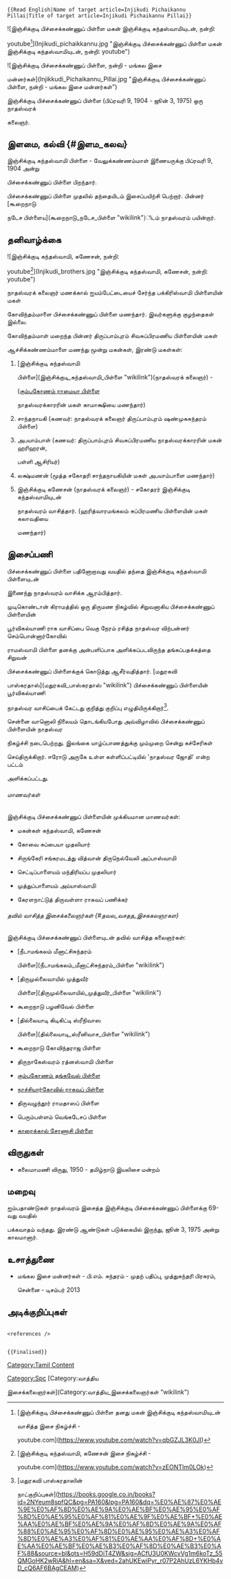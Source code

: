 ```{=mediawiki}
{{Read English|Name of target article=Injikudi Pichaikannu Pillai|Title of target article=Injikudi Pichaikannu Pillai}}
```
![இஞ்சிக்குடி பிச்சைக்கண்ணுப் பிள்ளை மகன் இஞ்சிக்குடி கந்தஸ்வாமியுடன், நன்றி:
youtube[^1]](Injikudi_pichaikkannu.jpg "இஞ்சிக்குடி பிச்சைக்கண்ணுப் பிள்ளை மகன் இஞ்சிக்குடி கந்தஸ்வாமியுடன், நன்றி: youtube")
![இஞ்சிக்குடி பிச்சைக்கண்ணுப் பிள்ளை, நன்றி - மங்கல இசை
மன்னர்கள்](Injikkudi_Pichaikannu_Pillai.jpg "இஞ்சிக்குடி பிச்சைக்கண்ணுப் பிள்ளை, நன்றி - மங்கல இசை மன்னர்கள்")
இஞ்சிக்குடி பிச்சைக்கண்ணுப் பிள்ளை (பிப்ரவரி 9, 1904 - ஜூன் 3, 1975) ஒரு நாதஸ்வரக்
கலைஞர்.

## இளமை, கல்வி {#இளம_கலவ}

இஞ்சிக்குடி கந்தஸ்வாமி பிள்ளை - வேலுக்கண்ணம்மாள் இணையருக்கு பிப்ரவரி 9, 1904 அன்று
பிச்சைக்கண்ணுப் பிள்ளை பிறந்தார்.

பிச்சைக்கண்ணுப் பிள்ளை முதலில் தந்தையிடம் இசைப்பயிற்சி பெற்றார். பின்னர் [கூறைநாடு
நடேச பிள்ளைய](கூறைநாடு_நடேச_பிள்ளை "wikilink")ிடம் நாதஸ்வரம் பயின்றார்.

## தனிவாழ்க்கை

![இஞ்சிக்குடி கந்தஸ்வாமி, கணேசன், நன்றி:
youtube[^3]](Injikudi_brothers.jpg "இஞ்சிக்குடி கந்தஸ்வாமி, கணேசன், நன்றி: youtube")
நாதஸ்வரக் கலைஞர் மணக்கால் ஐயம்பேட்டையைச் சேர்ந்த பக்கிரிஸ்வாமி பிள்ளையின் மகள்
கோவிந்தம்மாளை பிச்சைக்கண்ணுப் பிள்ளை மணந்தார். இவர்களுக்கு குழந்தைகள் இல்லை.
கோவிந்தம்மாள் மறைந்த பின்னர் திருப்பாம்புரம் சிவசுப்பிரமணிய பிள்ளையின் மகள்
ஆச்சிக்கண்ணம்மாளை மணந்து மூன்று மகன்கள், இரண்டு மகள்கள்:

1.  [இஞ்சிக்குடி கந்தஸ்வாமி
    பிள்ளை](இஞ்சிக்குடி_கந்தஸ்வாமி_பிள்ளை "wikilink")(நாதஸ்வரக் கலைஞர்) -
    ([கும்பகோணம் ராமையா பிள்ளை](கும்பகோணம்_ராமையா_பிள்ளை "wikilink")
    நாதஸ்வரக்காரரின் மகள் காமாக்ஷியை மணந்தார்)
2.  சாந்தநாயகி (கணவர்: நாதஸ்வரக் கலைஞர் திருப்பாம்புரம் ஷண்முகசுந்தரம் பிள்ளை)
3.  அபயாம்பாள் (கணவர்: திருப்பாம்புரம் சிவசுப்பிரமணிய நாதஸ்வரக்காரரின் மகன் ஹரிஹரன்,
    பள்ளி ஆசிரியர்)
4.  லக்ஷ்மணன் (மூத்த சகோதரி சாந்தநாயகியின் மகள் அபயாம்பாளை மணந்தார்)
5.  இஞ்சிக்குடி கணேசன் (நாதஸ்வரக் கலைஞர்) - சகோதரர் இஞ்சிக்குடி கந்தஸ்வாமியுடன்
    நாதஸ்வரம் வாசித்தார். (ஹரித்வாரமங்கலம் சுப்பிரமணிய பிள்ளையின் மகள் கலாவதியை
    மணந்தார்)

## இசைப்பணி

பிச்சைக்கண்ணுப் பிள்ளை பதினோறாவது வயதில் தந்தை இஞ்சிக்குடி கந்தஸ்வாமி பிள்ளையுடன்
இணைந்து நாதஸ்வரம் வாசிக்க ஆரம்பித்தார்.

முடிகொண்டான் கிராமத்தில் ஒரு திருமண நிகழ்வில் சிறுவனாகிய பிச்சைக்கண்ணுப் பிள்ளையின்
பூர்விகல்யாணி ராக வாசிப்பை வெகு நேரம் ரசித்த நாதஸ்வர விற்பன்னர் செம்பொன்னார்கோவில்
ராமஸ்வாமி பிள்ளை தனக்கு அன்பளிப்பாக அளிக்கப்படவிருந்த தங்கப்பதக்கத்தை சிறுவன்
பிச்சைக்கண்ணுப் பிள்ளைக்குக் கொடுத்து ஆசீர்வதித்தார். [மதுரகவி
பாஸ்கரதாஸ்](மதுரகவி_பாஸ்கரதாஸ் "wikilink") பிச்சைக்கண்ணுப் பிள்ளையின் பூர்விகல்யாணி
நாதஸ்வர வாசிப்பைக் கேட்டது குறித்து குறிப்பு எழுதியிருக்கிறார்[^5].

சென்னை வானொலி நிலையம் தொடங்கியபோது அவ்விழாவில் பிச்சைக்கண்ணுப் பிள்ளையின் நாதஸ்வர
நிகழ்ச்சி நடைபெற்றது. இலங்கை யாழ்ப்பாணத்துக்கு மும்முறை சென்று கச்சேரிகள்
செய்திருக்கிறார். ஈரோடு அருகே உள்ள கள்ளிப்பட்டியில் \'நாதஸ்வர ஜோதி' என்ற பட்டம்
அளிக்கப்பட்டது.

###### மாணவர்கள்

இஞ்சிக்குடி பிச்சைக்கண்ணுப் பிள்ளையின் முக்கியமான மாணவர்கள்:

-   மகன்கள் கந்தஸ்வாமி, கணேசன்
-   கோவை சுப்பையா முதலியார்
-   சிருங்கேரி சங்கரமடத்து வித்வான் திருநெல்வேலி அப்பாஸ்வாமி
-   செட்டிப்பாளையம் மந்திரியப்ப முதலியார்
-   முத்துப்பாளையம் அய்யாஸ்வாமி
-   கேரளநாட்டுத் திருவள்ளா ராகவப் பணிக்கர்

###### தவில் வாசித்த இசைக்கலைஞர்கள் {#தவல_வசதத_இசககலஞரகள}

இஞ்சிக்குடி பிச்சைக்கண்ணுப் பிள்ளையுடன் தவில் வாசித்த கலைஞர்கள்:

-   [நீடாமங்கலம் மீனாட்சிசுந்தரம்
    பிள்ளை](நீடாமங்கலம்_மீனாட்சிசுந்தரம்_பிள்ளை "wikilink")
-   [திருமுல்லைவாயில் முத்துவீர்
    பிள்ளை](திருமுல்லைவாயில்_முத்துவீர்_பிள்ளை "wikilink")
-   கூறைநாடு பழனிவேல் பிள்ளை
-   [தில்லையாடி கிடிகிட்டி ஸ்ரீநிவாஸ
    பிள்ளை](தில்லையாடி_ஸ்ரீனிவாச_பிள்ளை "wikilink")
-   கூறைநாடு கோவிந்தராஜ பிள்ளை
-   திருநாகேஸ்வரம் ரத்னஸ்வாமி பிள்ளை
-   [கும்பகோணம் தங்கவேல் பிள்ளை](கும்பகோணம்_தங்கவேல்_பிள்ளை "wikilink")
-   [நாச்சியார்கோவில் ராகவப் பிள்ளை](நாச்சியார்கோவில்_ராகவப்_பிள்ளை "wikilink")
-   திருவழுந்தூர் ராமதாஸப் பிள்ளை
-   பெரும்பள்ளம் வெங்கடேசப் பிள்ளை
-   [காரைக்கால் சோணாசி பிள்ளை](காரைக்கால்_சோணாசி_பிள்ளை "wikilink")

## விருதுகள்

-   கலைமாமணி விருது, 1950 - தமிழ்நாடு இயலிசை மன்றம்

## மறைவு

ஐம்பதாண்டுகள் நாதஸ்வரம் இசைத்த இஞ்சிக்குடி பிச்சைக்கண்ணுப் பிள்ளைக்கு 69-வது வயதில்
பக்கவாதம் வந்தது. இரண்டு ஆண்டுகள் படுக்கையில் இருந்து, ஜூன் 3, 1975 அன்று காலமானார்.

## உசாத்துணை

-   மங்கல இசை மன்னர்கள் - பி.எம். சுந்தரம் - முதற் பதிப்பு, முத்துசுந்தரி பிரசுரம்,
    சென்னை - டிசம்பர் 2013

## அடிக்குறிப்புகள்

```{=html}
<references />
```
```{=mediawiki}
{{Finalised}}
```
[Category:Tamil Content](Category:Tamil_Content "wikilink")
[Category:Spc](Category:Spc "wikilink") [Category:வாத்திய
இசைக்கலைஞர்கள்](Category:வாத்திய_இசைக்கலைஞர்கள் "wikilink")

[^1]: [இஞ்சிக்குடி பிச்சைக்கண்ணுப் பிள்ளை தனது மகன் இஞ்சிக்குடி கந்தஸ்வாமியுடன்
    வாசித்த இசை நிகழ்ச்சி -
    youtube.com](https://www.youtube.com/watch?v=qbGZJL3K0JI)

[^2]: [இஞ்சிக்குடி பிச்சைக்கண்ணுப் பிள்ளை தனது மகன் இஞ்சிக்குடி கந்தஸ்வாமியுடன்
    வாசித்த இசை நிகழ்ச்சி -
    youtube.com](https://www.youtube.com/watch?v=qbGZJL3K0JI)

[^3]: [இஞ்சிக்குடி கந்தஸ்வாமி, கணேசன் இசை நிகழ்ச்சி -
    youtube.com](https://www.youtube.com/watch?v=zEONTIm0LOk)

[^4]: [இஞ்சிக்குடி கந்தஸ்வாமி, கணேசன் இசை நிகழ்ச்சி -
    youtube.com](https://www.youtube.com/watch?v=zEONTIm0LOk)

[^5]: [மதுரகவி பாஸ்கரதாஸின்
    நாட்குறிப்புகள்](https://books.google.co.in/books?id=2NYeum8spfQC&pg=PA160&lpg=PA160&dq=%E0%AE%87%E0%AE%9E%E0%AF%8D%E0%AE%9A%E0%AE%BF%E0%AE%95%E0%AF%8D%E0%AE%95%E0%AF%81%E0%AE%9F%E0%AE%BF+%E0%AE%AA%E0%AE%BF%E0%AE%9A%E0%AF%8D%E0%AE%9A%E0%AF%88%E0%AE%95%E0%AF%8D%E0%AE%95%E0%AE%A3%E0%AF%8D%E0%AE%A3%E0%AF%81%E0%AE%AA%E0%AF%8D+%E0%AE%AA%E0%AE%BF%E0%AE%B3%E0%AF%8D%E0%AE%B3%E0%AF%88&source=bl&ots=H59dDiT4ZW&sig=ACfU3U0KWcvVg1m6koTz_55QMGoHK2wRiA&hl=en&sa=X&ved=2ahUKEwiPyr_r07P2AhUzL6YKHb4vD_cQ6AF6BAgCEAM)
